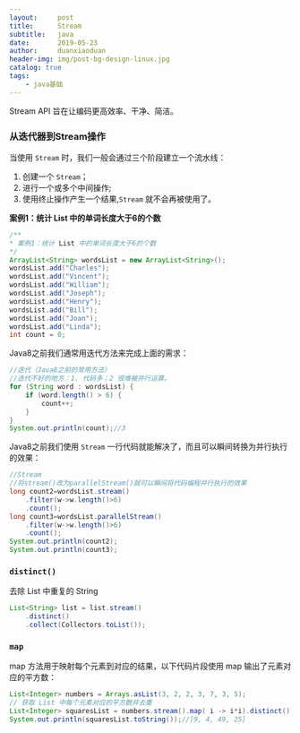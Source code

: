 ```yaml
---
layout:     post
title:      Stream
subtitle:   java
date:       2019-05-23
author:     duanxiaoduan
header-img: img/post-bg-design-linux.jpg
catalog: true
tags:
    - java基础
---
```


Stream API 旨在让编码更高效率、干净、简洁。

### 从迭代器到Stream操作

当使用 `Stream` 时，我们一般会通过三个阶段建立一个流水线：

1. 创建一个 `Stream`；
2. 进行一个或多个中间操作;
3. 使用终止操作产生一个结果,`Stream` 就不会再被使用了。

**案例1：统计 List 中的单词长度大于6的个数**

```java
/**
* 案例1：统计 List 中的单词长度大于6的个数
*/
ArrayList<String> wordsList = new ArrayList<String>();
wordsList.add("Charles");
wordsList.add("Vincent");
wordsList.add("William");
wordsList.add("Joseph");
wordsList.add("Henry");
wordsList.add("Bill");
wordsList.add("Joan");
wordsList.add("Linda");
int count = 0;
```
Java8之前我们通常用迭代方法来完成上面的需求：

```java
//迭代（Java8之前的常用方法）
//迭代不好的地方：1. 代码多；2 很难被并行运算。
for (String word : wordsList) {
    if (word.length() > 6) {
        count++;
    }
}
System.out.println(count);//3
```
Java8之前我们使用 `Stream` 一行代码就能解决了，而且可以瞬间转换为并行执行的效果：

```java
//Stream
//将stream()改为parallelStream()就可以瞬间将代码编程并行执行的效果
long count2=wordsList.stream()
    .filter(w->w.length()>6)
    .count();
long count3=wordsList.parallelStream()
    .filter(w->w.length()>6)
    .count();
System.out.println(count2);
System.out.println(count3);
```

### `distinct()`

去除 List 中重复的 String

```java
List<String> list = list.stream()
    .distinct()
    .collect(Collectors.toList());
```

### `map`

map 方法用于映射每个元素到对应的结果，以下代码片段使用 map 输出了元素对应的平方数：

```java
List<Integer> numbers = Arrays.asList(3, 2, 2, 3, 7, 3, 5);
// 获取 List 中每个元素对应的平方数并去重
List<Integer> squaresList = numbers.stream().map( i -> i*i).distinct().collect(Collectors.toList());
System.out.println(squaresList.toString());//[9, 4, 49, 25]
```

